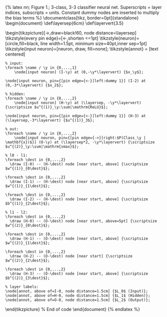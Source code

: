 {% latex
  nn;
  Figure 1.;
  3-class, 3-3 classifier neural net. Superscripts = layer indices, subscripts = units.
  Constant dummy nodes are inserted to multiply the bias terms
%}
\documentclass[tikz, border=0pt]{standalone}
\begin{document}
\def\layersep{6cm}
\def\layervert{3.5}

\begin{tikzpicture}[->,draw=black!60, node distance=\layersep]
    \tikzstyle{every pin edge}=[<-,shorten <=1pt]
    \tikzstyle{neuron}=[circle,fill=black, line width=1.5pt, minimum size=40pt,inner sep=1pt]
    \tikzstyle{input neuron}=[neuron, draw, fill=none];
    \tikzstyle{annot} = [text centered]

    % input:
    \foreach \name / \y in {0,...,1}
        \node[input neuron] (I-\y) at (0,-\y*\layervert) {$x_\y$};

    \node[input neuron, pin={[pin edge={<-}]left:dummy 1}] (I-2) at (0,-3*\layervert) {$x_2$};

    % hidden:
    \foreach \name / \y in {0,...,2}
        \node[input neuron] (H-\y) at (\layersep, -\y*\layervert) {\scriptsize $u^{(1)}_\y:\sum|\mathrm{ReLU}$};

    \node[input neuron, pin={[pin edge={<-}]left:dummy 1}] (H-3) at (\layersep,-3*\layervert) {$u^{(1)}_3$};

    % out:
    \foreach \name / \y in {0,...,2}
        \node[input neuron, pin={[pin edge={->}]right:$P(Class_\y | \mathbf{x})$}] (O-\y) at (\layersep*2, -\y*\layervert) {\scriptsize $u^{(2)}_\y:\sum|\mathrm{smax}$};

    % l0 - l1:
    \foreach \dest in {0,...,2}
      \draw (I-0) -- (H-\dest) node [near start, above] {\scriptsize $w^{(1)}_{0\dest}$};

    \foreach \dest in {0,...,2}
      \draw (I-1) -- (H-\dest) node [near start, above] {\scriptsize $w^{(1)}_{1\dest}$};

    \foreach \dest in {0,...,2}
      \draw (I-2) -- (H-\dest) node [near start, above] {\scriptsize $b^{(1)}_{2\dest}$};

    % l1 - l2:
    \foreach \dest in {0,...,2}
      \draw (H-0) -- (O-\dest) node [near start, above=5pt] {\scriptsize $w^{(2)}_{0\dest}$};

    \foreach \dest in {0,...,2}
      \draw (H-1) -- (O-\dest) node [near start, above] {\scriptsize $w^{(2)}_{1\dest}$};

    \foreach \dest in {0,...,2}
      \draw (H-2) -- (O-\dest) node [near start] {\scriptsize $w^{(2)}_{2\dest}$};

    \foreach \dest in {0,...,2}
      \draw (H-3) -- (O-\dest) node [near start, above] {\scriptsize $b^{(2)}_{3\dest}$};

    % layer labels:
    \node[annot, above of=I-0, node distance=1.5cm] {$L_0$ (Input)};
    \node[annot, above of=H-0, node distance=1.5cm] {$L_1$ (Hidden)};
    \node[annot, above of=O-0, node distance=1.5cm] {$L_2$ (Output)};

\end{tikzpicture}
% End of code
\end{document}
{% endlatex %}
